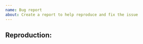 ```yaml
---
name: Bug report
about: Create a report to help reproduce and fix the issue
---
```


## Reproduction:

<!-- Explain your issue in detail, including the steps to reproduce it. Issues without proper reproduction steps or explanation are open to being ignored/closed by maintainers.-->

<!-- **For Admins:** Oddities induced by var-edits and other admin tools are not necessarily bugs. Verify that your issues occur under regular circumstances before reporting them. -->

<!-- If you are reporting a runtime error you must include the runtime in your report or your report will be closed. -->

<!-- This is for upstream merge tracking, please ignore -->
<!-- // NON-MODULE CHANGE -->
